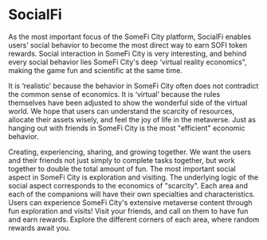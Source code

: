 # SocialFi

As the most important focus of the SomeFi City platform, SocialFi enables users’ social behavior to become the most direct way to earn SOFI token rewards. Social interaction in SomeFi City is very interesting, and behind every social behavior lies SomeFi City's deep ‘virtual reality economics", making the game fun and scientific at the same time.&#x20;

It is ‘realistic’ because the behavior in SomeFi City often does not contradict the common sense of economics. It is ‘virtual’ because the rules themselves have been adjusted to show the wonderful side of the virtual world. We hope that users can understand the scarcity of resources, allocate their assets wisely, and feel the joy of life in the metaverse. Just as hanging out with friends in SomeFi City is the most "efficient" economic behavior.&#x20;

Creating, experiencing, sharing, and growing together. We want the users and their friends not just simply to complete tasks together, but work together to double the total amount of fun. The most important social aspect in SomeFi City is exploration and visiting. The underlying logic of the social aspect corresponds to the economics of "scarcity". Each area and each of the companions will have their own specialties and characteristics. Users can experience SomeFi City's extensive metaverse content through fun exploration and visits! Visit your friends, and call on them to have fun and earn rewards. Explore the different corners of each area, where random rewards await you.

